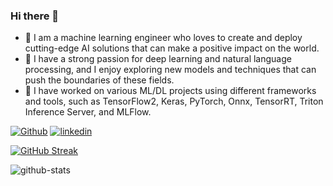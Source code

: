 ### Hi there 👋

- 🔭 I am a machine learning engineer who loves to create and deploy cutting-edge AI solutions that can make a positive impact on the world. 
- 👯 I have a strong passion for deep learning and natural language processing, and I enjoy exploring new models and techniques that can push the boundaries of these fields.
- 🌱 I have worked on various ML/DL projects using different frameworks and tools, such as TensorFlow2, Keras, PyTorch, Onnx, TensorRT, Triton Inference Server, and MLFlow.

[![Github](https://img.shields.io/badge/Github-vinish-181717?style=flat-square&logo=github)](https://github.com/vinishuchiha)
[![linkedin](https://img.shields.io/badge/LinkedIn-vinish-0077B5?style=flat-square&logo=linkedin)](https://www.linkedin.com/in/vinish-m-4ab33a18b/)

[![GitHub Streak](https://github-readme-streak-stats.herokuapp.com?user=VinishUchiha)](https://git.io/streak-stats)

![github-stats](https://github-readme-stats-git-masterrstaa-rickstaa.vercel.app/api?username=vinishuchiha&show_icons=true&theme=algolia&count_private=true&hide_title=true)
